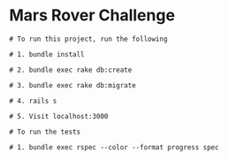 # Mars Rover Challenge

    # To run this project, run the following

    # 1. bundle install

    # 2. bundle exec rake db:create
    
    # 3. bundle exec rake db:migrate
    
    # 4. rails s
    
    # 5. Visit localhost:3000

    # To run the tests

    # 1. bundle exec rspec --color --format progress spec
